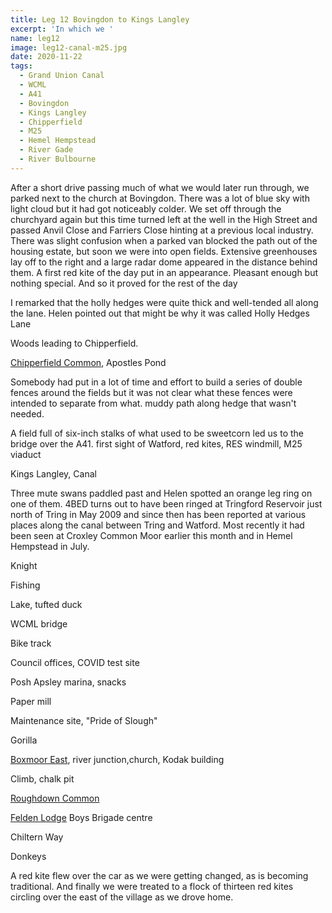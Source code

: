```yaml
---
title: Leg 12 Bovingdon to Kings Langley
excerpt: 'In which we '
name: leg12
image: leg12-canal-m25.jpg
date: 2020-11-22
tags:
  - Grand Union Canal
  - WCML
  - A41
  - Bovingdon
  - Kings Langley
  - Chipperfield
  - M25
  - Hemel Hempstead
  - River Gade
  - River Bulbourne
---
```


After a short drive passing much of what we would later run through, we parked next to the church at Bovingdon. There was a lot of blue sky with light cloud but it had got noticeably colder. We set off through the churchyard again but this time turned left at the well in the High Street and passed Anvil Close and Farriers Close hinting at a previous local industry. There was slight confusion when a parked van blocked the path out of the housing estate, but soon we were into open fields. Extensive greenhouses lay off to the right and a large radar dome appeared in the distance behind them. A first red kite of the day put in an appearance. Pleasant enough but nothing special. And so it proved for the rest of the day

I remarked that the holly hedges were quite thick and well-tended all along the lane. Helen pointed out that might be why it was called Holly Hedges Lane

Woods leading to Chipperfield.

[Chipperfield Common](https://www.happyherts.routegadget.co.uk/rg2/#317), Apostles Pond

Somebody had put in a lot of time and effort to build a series of double fences around the fields but it was not clear what these fences were intended to separate from what. muddy path along hedge that wasn't needed.

A field full of six-inch stalks of what used to be sweetcorn led us to the bridge over the A41. first sight of Watford, red kites, RES windmill, M25 viaduct

Kings Langley, Canal

Three mute swans paddled past and Helen spotted an orange leg ring on one of them. 4BED turns out to have been ringed at Tringford Reservoir just north of Tring in May 2009 and since then has been reported at various places along the canal between Tring and Watford. Most recently it had been seen at Croxley Common Moor earlier this month and in Hemel Hempstead in July.

Knight

Fishing

Lake, tufted duck

WCML bridge

Bike track

Council offices, COVID test site

Posh Apsley marina, snacks

Paper mill

Maintenance site, "Pride of Slough"

Gorilla

[Boxmoor East](https://www.happyherts.routegadget.co.uk/rg2/#60), river junction,church, Kodak building

Climb, chalk pit

[Roughdown Common](https://www.chilternsaonb.org/ccbmaps/1579/137/roughdown-common.html)

[Felden Lodge](https://feldenlodge.co.uk/) Boys Brigade centre

Chiltern Way

Donkeys

A red kite flew over the car as we were getting changed, as is becoming traditional. And finally we were treated to a flock of thirteen red kites circling over the east of the village as we drove home.
